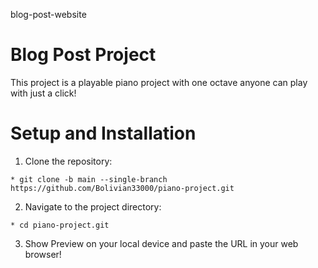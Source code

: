blog-post-website
# Blog Post Project
This project is a playable piano project with one octave anyone can play with just a click! 

# Setup and Installation
  1. Clone the repository:

    * git clone -b main --single-branch https://github.com/Bolivian33000/piano-project.git

  2. Navigate to the project directory:

    * cd piano-project.git

  3. Show Preview on your local device and paste the URL in your web browser!
